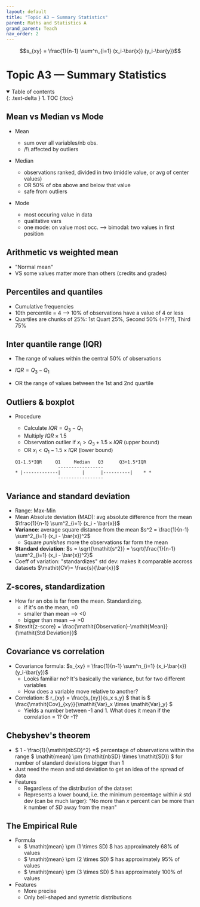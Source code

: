```yaml
---
layout: default
title: "Topic A3 — Summary Statistics"
parent: Maths and Statistics A
grand_parent: Teach
nav_order: 2
---
```


$$s_{xy} = \frac{1}{n-1} \sum^n_{i=1} (x_i-\bar{x}) (y_i-\bar{y})$$

# Topic A3 — Summary Statistics

<details open markdown="block">
  <summary>
    Table of contents
  </summary>
  {: .text-delta }
1. TOC
{:toc}
</details>

## Mean vs Median vs Mode

- Mean
  - sum over all variables/nb obs.
  - /!\ affected by outliers

- Median
  - observations ranked, divided in two (middle value, or avg of center values)
  - OR 50% of obs above and below that value
  - safe from outliers

- Mode
  - most occuring value in data
  - qualitative vars
  - one mode: on value most occ. --> bimodal: two values in first position

## Arithmetic vs weighted mean

- "Normal mean"
- VS some values matter more than others (credits and grades)

## Percentiles and quantiles

- Cumulative frequencies
- 10th percentile = 4 --> 10% of observations have a value of 4 or less
- Quartiles are chunks of 25%: 1st Quart 25%, Second 50% (=???), Third 75%

## Inter quantile range (IQR)

- The range of values within the central 50% of observations

- $\mathit{IQR} = Q_3 - Q_1$

- OR the range of values between the 1st and 2nd quartile

## Outliers & boxplot

- Procedure

  - Calculate $\mathit{IQR} = Q_3 - Q_1$
  - Multiply $\mathit{IQR} \times 1.5$
  - Observation outlier if $x_i > Q_3 + 1.5 \times \mathit{IQR}$ (upper bound)
  - OR $x_i < Q_1 - 1.5 \times \mathit{IQR}$ (lower bound)

  ```
  Q1-1.5*IQR     Q1     Median   Q3      Q3+1.5*IQR
                  -----------------
  * |-------------|        |      |----------|    * *
                  -----------------
  ```

## Variance and standard deviation

* Range: Max-Min
* Mean Absolute deviation (MAD): avg absolute difference from the mean $\frac{1}{n-1} \sum^2_{i=1} (x_i - \bar{x})$
* **Variance**: average square distance from the mean $s^2 = \frac{1}{n-1} \sum^2_{i=1} (x_i - \bar{x})^2$
  * Square *punishes* more the observations far form the mean
* **Standard deviation**: $s = \sqrt{\mathit{s^2}} = \sqrt{\frac{1}{n-1} \sum^2_{i=1} (x_i - \bar{x})^2}$
* Coeff of variation: "standardizes" std dev: makes it comparable accross datasets $\mathit{CV}= \frac{s}{\bar{x}}$

## Z-scores, standardization

- How far an obs is far from the mean. Standardizing.
  - if it's on the mean, =0
  - smaller than mean --> <0
  - bigger than mean --> >0
- $\textit{z-score} = \frac{\mathit{Observation}-\mathit{Mean}}{\mathit{Std Deviation}}$

## Covariance vs correlation

- Covariance formula: $s_{xy} = \frac{1}{n-1} \sum^n_{i=1} (x_i-\bar{x}) (y_i-\bar{y})$
  - Looks familiar no? It's basically the variance, but for two different variables
  - How does a variable move relative to another?
- Correlation: $ r_{xy} = \frac{s_{xy}}{s_x s_y} $ that is $ \frac{\mathit{Cov}_{xy}}{\mathit{Var}_x \times \mathit{Var}_y} $
  - Yields a number between -1 and 1. What does it mean if the correlation = 1? Or -1?

## Chebyshev's theorem

- $ 1 - \frac{1}{\mathit{nbSD}^2} =$ percentage of observations within the range $ \mathit{mean} \pm (\mathit{nbSD} \times \mathit{SD}) $ for number of standard deviations bigger than 1
- Just need the mean and std deviation to get an idea of the spread of data
- Features
  - Regardless of the distribution of the dataset
  - Represents a lower bound, i.e. the minimum percentage within $k$ std dev (can be much larger): "No more than $x$ percent can be more than $k$ number of $SD$ away from the mean"

## The Empirical Rule

- Formula
  - $ \mathit{mean} \pm (1 \times SD) $ has approximately 68% of values
  - $ \mathit{mean} \pm (2 \times SD) $ has approximately 95% of values
  - $ \mathit{mean} \pm (3 \times SD) $ has approximately 100% of values
- Features
  - More precise
  - Only bell-shaped and symetric distributions 
